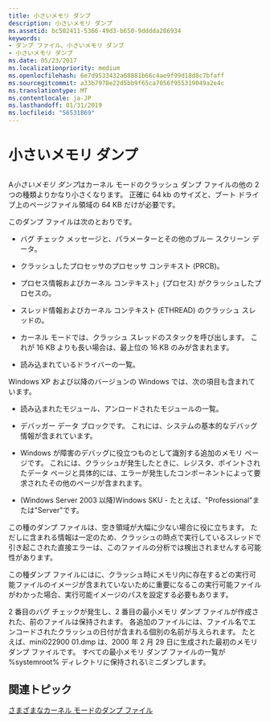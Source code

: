 ```yaml
---
title: 小さいメモリ ダンプ
description: 小さいメモリ ダンプ
ms.assetid: bc502411-5366-49d3-b650-9dddda286934
keywords:
- ダンプ ファイル、小さいメモリ ダンプ
- 小さいメモリ ダンプ
ms.date: 05/23/2017
ms.localizationpriority: medium
ms.openlocfilehash: 6e7d9533432a68881b66c4ae9f99d18d8c7bfaff
ms.sourcegitcommit: a33b7978e22d5bb9f65ca7056f955319049a2e4c
ms.translationtype: MT
ms.contentlocale: ja-JP
ms.lasthandoff: 01/31/2019
ms.locfileid: "56531869"
---
```

# <a name="small-memory-dump"></a>小さいメモリ ダンプ


## <span id="ddk_small_memory_dump_dbg"></span><span id="DDK_SMALL_MEMORY_DUMP_DBG"></span>


A*小さいメモリ ダンプ*はカーネル モードのクラッシュ ダンプ ファイルの他の 2 つの種類よりかなり小さくなります。 正確に 64 kb のサイズと、ブート ドライブ上のページファイル領域の 64 KB だけが必要です。

このダンプ ファイルは次のとおりです。

-   バグ チェック メッセージと、パラメーターとその他のブルー スクリーン データ。

-   クラッシュしたプロセッサのプロセッサ コンテキスト (PRCB)。

-   プロセス情報およびカーネル コンテキスト」(プロセス) がクラッシュしたプロセスの。

-   スレッド情報およびカーネル コンテキスト (ETHREAD) のクラッシュ スレッドの。

-   カーネル モードでは、クラッシュ スレッドのスタックを呼び出します。 これが 16 KB よりも長い場合は、最上位の 16 KB のみが含まれます。

-   読み込まれているドライバーの一覧。

Windows XP および以降のバージョンの Windows では、次の項目も含まれています。

-   読み込まれたモジュール、アンロードされたモジュールの一覧。

-   デバッガー データ ブロックです。 これには、システムの基本的なデバッグ情報が含まれています。

-   Windows が障害のデバッグに役立つものとして識別する追加のメモリ ページです。 これには、クラッシュが発生したときに、レジスタ、ポイントされたデータ ページと具体的には、エラーが発生したコンポーネントによって要求されたその他のページが含まれます。

-   (Windows Server 2003 以降)Windows SKU - たとえば、"Professional"または"Server"です。

この種のダンプ ファイルは、空き領域が大幅に少ない場合に役に立ちます。 ただしに含まれる情報は一定のため、クラッシュの時点で実行しているスレッドで引き起こされた直接エラーは、このファイルの分析では検出されませんする可能性があります。

この種ダンプ ファイルにはに、クラッシュ時にメモリ内に存在するどの実行可能ファイルのイメージが含まれていないために重要になるこの実行可能ファイルがわかった場合、実行可能イメージのパスを設定する必要もあります。

2 番目のバグ チェックが発生し、2 番目の最小メモリ ダンプ ファイルが作成された、前のファイルは保持されます。 各追加のファイルには、ファイル名でエンコードされたクラッシュの日付が含まれる個別の名前が与えられます。 たとえば、mini022900 01.dmp は、2000 年 2 月 29 日に生成された最初のメモリ ダンプ ファイルです。 すべての最小メモリ ダンプ ファイルの一覧が %systemroot% ディレクトリに保持される\\ミニダンプします。

## <a name="span-idrelatedtopicsspanrelated-topics"></a><span id="related_topics"></span>関連トピック


[さまざまなカーネル モードのダンプ ファイル](varieties-of-kernel-mode-dump-files.md)

 

 






